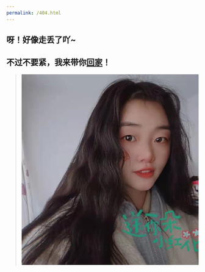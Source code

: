 ```yaml
---
permalink: /404.html
---
```


## 呀！好像走丢了吖~
## 不过不要紧，我来带你[回家](index.html "回到梦的起点")！
>![薇薇](img/album/weiwei.jpg "WeiWei")
